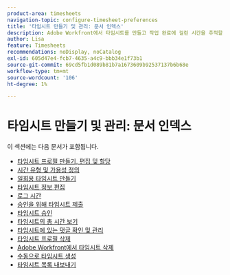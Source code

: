 ```yaml
---
product-area: timesheets
navigation-topic: configure-timesheet-preferences
title: '타임시트 만들기 및 관리: 문서 인덱스'
description: Adobe Workfront에서 타임시트를 만들고 작업 완료에 걸린 시간을 추적할 수 있습니다. 타임시트 만들기, 편집 및 관리에 대한 자세한 내용은 다음 문서를 참조하십시오.
author: Lisa
feature: Timesheets
recommendations: noDisplay, noCatalog
exl-id: 605d47e4-fcb7-4635-a4c9-bbb34e1f73b1
source-git-commit: 69cd5fb1d089b81b7a1673609b92537137b6b68e
workflow-type: tm+mt
source-wordcount: '106'
ht-degree: 1%

---
```


# 타임시트 만들기 및 관리: 문서 인덱스

<!-- Audited: 4/2025 -->

이 섹션에는 다음 문서가 포함됩니다.

* [타임시트 프로필 만들기, 편집 및 할당](../../timesheets/create-and-manage-timesheets/create-timesheet-profiles.md)
* [시간 유형 및 가용성 정의](../../timesheets/create-and-manage-timesheets/define-hour-types-and-availability.md)
* [일회용 타임시트 만들기](../../timesheets/create-and-manage-timesheets/create-tmshts.md)
* [타임시트 정보 편집](../../timesheets/create-and-manage-timesheets/edit-timesheets.md)
* [로그 시간](../../timesheets/create-and-manage-timesheets/log-time.md)
* [승인을 위해 타임시트 제출](../../timesheets/create-and-manage-timesheets/submit-timesheet-for-approval.md)
* [타임시트 승인](../../timesheets/create-and-manage-timesheets/timesheet-approvals.md)
* [타임시트의 총 시간 보기](../../timesheets/create-and-manage-timesheets/view-total-hours-timesheets.md)
* [타임시트에 있는 댓글 확인 및 관리](../../timesheets/create-and-manage-timesheets/view-and-manage-comments-timesheets.md)
* [타임시트 프로필 삭제](../../timesheets/create-and-manage-timesheets/delete-timesheet-profiles.md)
* [Adobe Workfront에서 타임시트 삭제](../../timesheets/create-and-manage-timesheets/delete-timesheets.md)
* [수동으로 타임시트 생성](../../timesheets/create-and-manage-timesheets/manually-generate-timesheets.md)
* [타임시트 목록 내보내기](../../timesheets/create-and-manage-timesheets/export-timesheets.md)
